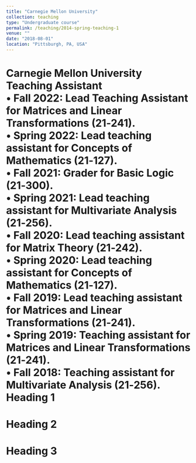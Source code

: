 ```yaml
---
title: "Carnegie Mellon University"
collection: teaching
type: "Undergraduate course"
permalink: /teaching/2014-spring-teaching-1
venue: ""
date: "2018-08-01"
location: "Pittsburgh, PA, USA"
---
```


Carnegie Mellon University  
Teaching Assistant  
•   Fall 2022:   Lead Teaching Assistant for Matrices and Linear Transformations (21‑241).  
•   Spring 2022:   Lead teaching assistant for Concepts of Mathematics (21‑127).  
•   Fall 2021:   Grader for Basic Logic (21‑300).  
•   Spring 2021:   Lead teaching assistant for Multivariate Analysis (21‑256).  
•   Fall 2020:   Lead teaching assistant for Matrix Theory (21‑242).  
•   Spring 2020:   Lead teaching assistant for Concepts of Mathematics (21‑127).  
•   Fall 2019:   Lead teaching assistant for Matrices and Linear Transformations (21‑241).  
•   Spring 2019:   Teaching assistant for Matrices and Linear Transformations (21‑241).  
•   Fall 2018:   Teaching assistant for Multivariate Analysis (21‑256).  
Heading 1
======

Heading 2
======

Heading 3
======